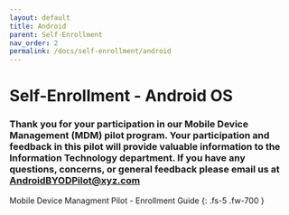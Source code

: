 ```yaml
---
layout: default
title: Android
parent: Self-Enrollment
nav_order: 2
permalink: /docs/self-enrollment/android
---
```


# Self-Enrollment - Android OS

### Thank you for your participation in our Mobile Device Management (MDM) pilot program. Your participation and feedback in this pilot will provide valuable information to the Information Technology department. If you have any questions, concerns, or general feedback please email us at AndroidBYODPilot@xyz.com


Mobile Device Managment Pilot - Enrollment Guide
{: .fs-5 .fw-700 }
